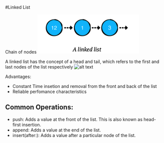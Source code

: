 #Linked List

Chain of nodes
![alt text](imgs/nodes.png "Nodes")

A linked list has the concept of a head and tail, which refers to the first and last nodes of the list respectively
![alt text](imgs/head-tail.png "Representation of a head and tail in a linked list")

Advantages:
- Constant Time insetion and removal from the front and back of the list
- Reliable perfomance characteristics

## Common Operations:
- push: Adds a value at the front of the list. This is also known as head-first insertion. 
- append: Adds a value at the end of the list. 
- insert(after:): Adds a value after a particular node of the list.
